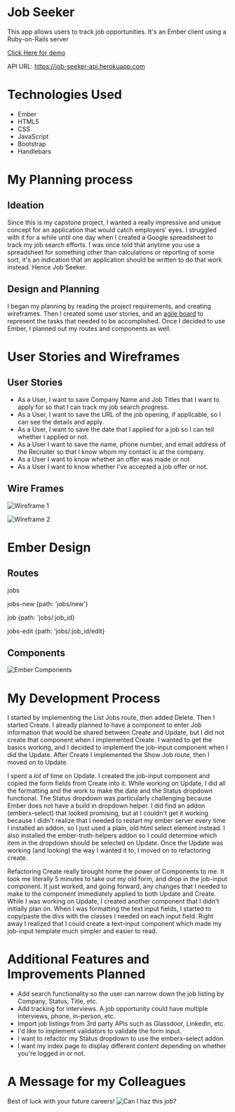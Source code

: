
# Job Seeker

This app allows users to track job opportunities. It's an Ember client using
a Ruby-on-Rails server

[Click Here for demo](https://sjacobs146.github.io/job-seeker/)

API URL:  https://job-seeker-api.herokuapp.com

# Technologies Used
- Ember
- HTML5
- CSS
- JavaScript
- Bootstrap
- Handlebars

# My Planning process
## Ideation
Since this is my capstone project, I wanted a really impressive and unique concept for an
application that would catch employers' eyes. I struggled with it for a while
until one day when I created a Google spreadsheet to track my job search
efforts. I was once told that anytime you use a spreadsheet for something other
than calculations or reporting of some sort, it's
an indication that an application should be written to do that work instead. Hence
Job Seeker.

## Design and Planning
I began my planning by reading the project requirements, and creating wireframes.
Then I created some user stories, and an [agile board](https://trello.com/b/7amUjo1E/capstone-project) to represent the tasks that needed to be accomplished. Once I decided to use Ember, I planned out my routes and
components as well.

# User Stories and Wireframes
## User Stories
- As a User, I want to save Company Name and Job Titles that I want to apply for so that I can track my job search progress.
- As a User, I want to save the URL of the job opening, if applicable, so I can see the details and apply.
- As a User, I want to save the date that I applied for a job so I can tell whether I applied or not.
- As a User I want to save the name, phone number, and email address of the Recruiter so that I know whom my contact is at the company.
- As a User I want to know whether an offer was made or not
- As a User I want to know whether I’ve accepted a job offer or not.

## Wire Frames
![Wireframe 1](/docs/JobSeekerWireframes1.jpg)

![Wireframe 2](/docs/JobSeekerWireframe2.jpg)

# Ember Design
## Routes
jobs

jobs-new {path: 'jobs/new'}

job {path: 'jobs/:job_id}

jobs-edit {path: 'jobs/:job_id/edit}

## Components
![Ember Components](/docs/EmberComponents.jpg)

# My Development Process
I started by implementing the List Jobs route, then added Delete. Then I
started Create.  I already planned to have a component to enter Job information
that would be shared between Create and Update, but I did not create that
component when I implemented Create. I wanted to get the basics working, and I
decided to implement the job-input component when I did the Update. After Create
I implemented the Show Job route, then I moved on to Update.

I spent a *lot* of time on Update. I created the job-input component and copied
the form fields from Create into it. While working on Update, I did all the
formatting and the work to make the date and the Status dropdown functional. The
Status dropdown was particularly challenging because Ember does not have a
build in dropdown helper. I did find an addon (emberx-select) that looked
promising, but at I couldn't get it working because I didn't realize that I
needed to restart my ember server every time I installed an addon, so I
just used a plain, old html select element instead. I also installed the
ember-truth-helpers addon so I could determine which item in the dropdown
should be selected on Update.  Once the Update was working (and looking) the
way I wanted it to, I moved on to refactoring create.

Refactoring Create really brought home the power of Components to me. It
took me literally 5 minutes to take out my old form, and drop in the job-input
component. It just worked, and going forward, any changes that I needed to make
to the component immediately applied to both Update and Create.  While I was working
on Update, I created another component that I didn't initially plan on. When
I was formatting the text input fields, I started to copy/paste the divs
with the classes I needed on each input field. Right away I realized that I
could create a text-input component which made my job-input template much
simpler and easier to read.

# Additional Features and Improvements Planned
- Add search functionality so the user can narrow down the job listing by
Company, Status, Title, etc.
- Add tracking for interviews. A job opportunity could have multiple interviews,
phone, in-person, etc.
- Import job listings from 3rd party APIs such as Glassdoor, LinkedIn, etc.
- I'd like to implement validators to validate the form input.
- I want to refactor my Status dropdown to use the emberx-select addon
- I want my index page to display different content depending on whether you're
logged in or not.

# A Message for my Colleagues
Best of luck with your future careers!
![Can I haz this job?](/docs/jobcat.jpg)
